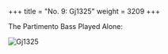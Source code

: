 +++
title = "No. 9: Gj1325"
weight = 3209
+++

The Partimento Bass Played Alone:

![Gj1325](/img/09FenBk2.jpg)
